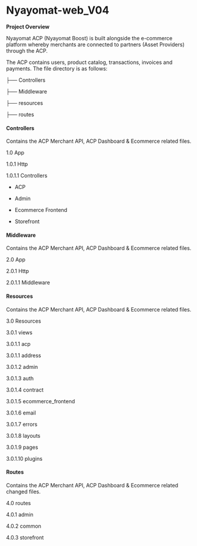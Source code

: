 # Nyayomat-web_V04

**Project Overview**

Nyayomat ACP (Nyayomat Boost) is built alongside the e-commerce platform whereby merchants are connected to partners (Asset Providers) through the ACP. 

The ACP contains users, product catalog, transactions, invoices and payments. The file directory is as follows: 

├── Controllers

├── Middleware

├── resources

├── routes

#### **Controllers**

Contains the ACP Merchant API, ACP Dashboard & Ecommerce related files.

1.0	App

1.0.1 Http

1.0.1.1 Controllers

- ACP

- Admin

- Ecommerce Frontend

- Storefront

#### **Middleware**

Contains the ACP Merchant API, ACP Dashboard & Ecommerce related files.

2.0	App

2.0.1	Http

2.0.1.1	Middleware

#### **Resources** 

Contains the ACP Merchant API, ACP Dashboard & Ecommerce related files.

3.0	Resources

3.0.1	views

3.0.1.1	acp

3.0.1.1	address

3.0.1.2	admin

3.0.1.3	auth

3.0.1.4	contract

3.0.1.5	ecommerce_frontend

3.0.1.6	email

3.0.1.7	errors

3.0.1.8	layouts

3.0.1.9	pages

3.0.1.10	plugins

#### **Routes** 

Contains the ACP Merchant API, ACP Dashboard & Ecommerce related changed files.

4.0	routes

4.0.1	admin

4.0.2	common

4.0.3	storefront

